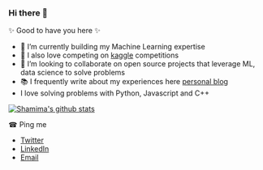 ### Hi there 👋


✨ Good to have you here ✨ 

- 🔭 I’m currently building my Machine Learning expertise 
- 🌱 I also love competing on [kaggle](https://www.kaggle.com/shamimahossain) competitions 
- 👯 I’m looking to collaborate on open source projects that leverage ML, data science to solve problems
- 📚 I frequently write about my experiences here [personal blog](https://github.com/silvererudite)
- I love solving problems with Python, Javascript and C++

[![Shamima's github stats](https://github-readme-stats.vercel.app/api?username=silvererudite&count_private=true&show_icons=true&theme=radical&hide_rank=false)](https://github.com/anuraghazra/github-readme-stats)

☎ Ping me 
- [Twitter](https://twitter.com/ShamimaHossai13)
- [LinkedIn](https://www.linkedin.com/in/shamima-hossain-127454199/)
- [Email](shamima2hossain@gmail.com)
